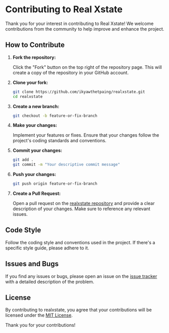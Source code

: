 # Contributing to Real Xstate

Thank you for your interest in contributing to Real Xstate! We welcome contributions from the community to help improve and enhance the project.

## How to Contribute

1. **Fork the repository:**

   Click the "Fork" button on the top right of the repository page. This will create a copy of the repository in your GitHub account.

2. **Clone your fork:**

   ```bash
   git clone https://github.com/ikyawthetpaing/realxstate.git
   cd realxstate
   ```

3. **Create a new branch:**

   ```bash
   git checkout -b feature-or-fix-branch
   ```

4. **Make your changes:**

   Implement your features or fixes. Ensure that your changes follow the project's coding standards and conventions.

5. **Commit your changes:**

   ```bash
   git add .
   git commit -m "Your descriptive commit message"
   ```

6. **Push your changes:**

   ```bash
   git push origin feature-or-fix-branch
   ```

7. **Create a Pull Request:**

   Open a pull request on the [realxstate repository](https://github.com/ikyawthetpaing/realxstate) and provide a clear description of your changes. Make sure to reference any relevant issues.

## Code Style

Follow the coding style and conventions used in the project. If there's a specific style guide, please adhere to it.

## Issues and Bugs

If you find any issues or bugs, please open an issue on the [issue tracker](https://github.com/ikyawthetpaing/realxstate/issues) with a detailed description of the problem.

## License

By contributing to realxstate, you agree that your contributions will be licensed under the [MIT License](LICENSE).

Thank you for your contributions!
